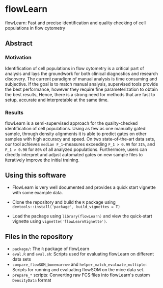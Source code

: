 # flowLearn
flowLearn: Fast and precise identification and quality checking of cell populations in flow cytometry

## Abstract

### Motivation

Identification of cell populations in flow cytometry is a critical part of
analysis and lays the groundwork for both clinical diagnostics and research discovery. The current
paradigm of manual analysis is time consuming and subjective. If the goal is to match manual
analysis, supervised tools provide the best performance, however they require fine parameterization
to obtain the best results, Hence, there is a strong need for methods that are fast to setup,
accurate and interpretable at the same time.

### Results

flowLearn is a semi-supervised
approach for the quality-checked identification of cell populations. Using as few as one manually
gated sample, through density alignments it is able to predict gates on other samples with high
accuracy and speed. On two state-of-the-art data sets, our tool achieves `median F_1`-measures
exceeding `F_1 > 0.99` for `31%`, and `F_1 > 0.90` for `80%` of all analyzed populations.
Furthermore, users can directly interpret and adjust automated gates on new sample files to
iteratively improve the initial training.

## Using this software

- FlowLearn is very well documented and provides a quick start vignette with some example data.

- Clone the repository and build the `R` package using `devtools::install('package', build_vignettes = T)`

- Load the package using `library(flowLearn)` and view the quick-start vignette using `vignette('flowLearnVignette')`.

## Files in the repository

- `package/`: The `R` package of flowLearn
- `eval.R` and `eval.sh`: Scripts used for evaluating flowLearn on different data sets
- `compare_flowSOM_bonemarrow` and `helper_match_evaluate_multiple`: Scripts for running and evaluating flowSOM on the mice data set.
- `prepare_*` scripts: Converting raw FCS files into flowLearn's custom `DensityData` format 